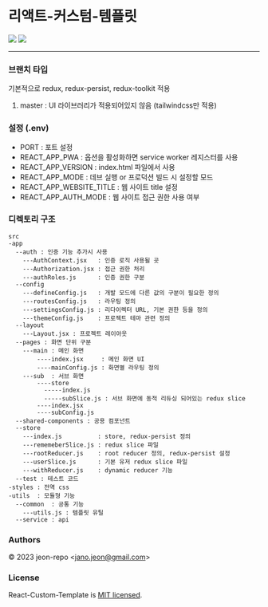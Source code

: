 # 리액트-커스텀-템플릿

<img src="https://img.shields.io/badge/Author-jeon--repo-blue"> <img src="https://img.shields.io/badge/License-MIT-brightgreen">

---
### 브랜치 타입
기본적으로 redux, redux-persist, redux-toolkit 적용
1. master : UI 라이브러리가 적용되어있지 않음 (tailwindcss만 적용)

### 설정 (.env)
- PORT : 포트 설정
- REACT_APP_PWA : 옵션을 활성화하면 service worker 레지스터를 사용
- REACT_APP_VERSION : index.html 파일에서 사용
- REACT_APP_MODE : 데브 실행 or 프로덕션 빌드 시 설정할 모드
- REACT_APP_WEBSITE_TITLE : 웹 사이트 title 설정
- REACT_APP_AUTH_MODE : 웹 사이트 접근 권한 사용 여부

### 디렉토리 구조
```
src
-app
  --auth : 인증 기능 추가시 사용
    ---AuthContext.jsx   : 인증 로직 사용될 곳
    ---Authorization.jsx : 접근 권한 처리
    ---authRoles.js      : 인증 권한 구분
  --config
    ---defineConfig.js   : 개발 모드에 다른 값의 구분이 필요한 정의
    ---routesConfig.js   : 라우팅 정의
    ---settingsConfig.js : 리다이렉터 URL, 기본 권한 등을 정의
    ---themeConfig.js    : 프로젝트 테마 관련 정의
  --layout
    ---Layout.jsx : 프로젝트 레이아웃
  --pages : 화면 단위 구분
    ---main : 메인 화면
        ----index.jsx     : 메인 화면 UI
        ----mainConfig.js : 화면별 라우팅 정의
    ---sub  : 서브 화면
        ----store
          -----index.js
          -----subSlice.js : 서브 화면에 동적 리듀싱 되어있는 redux slice
        ----index.jsx
        ----subConfig.js
  --shared-components : 공용 컴포넌트
  --store
    ---index.js          : store, redux-persist 정의
    ---rememeberSlice.js : redux slice 파일
    ---rootReducer.js    : root reducer 정의, redux-persist 설정
    ---userSlice.js      : 기본 유저 redux slice 파일
    ---withReducer.js    : dynamic reducer 기능
  --test : 테스트 코드
-styles : 전역 css
-utils  : 모듈형 기능
  --common  : 공통 기능
    ---utils.js : 템플릿 유틸
  --service : api
```

### Authors
© 2023 jeon-repo <<jano.jeon@gmail.com>>
### License
React-Custom-Template is [MIT licensed](https://github.com/jeon-repo/React-Custom-Template/blob/master/license.md).